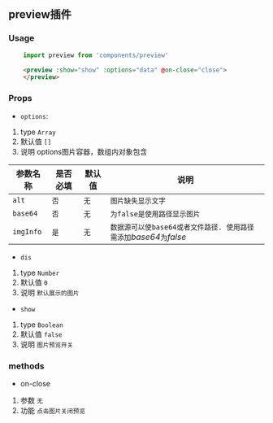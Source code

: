 ## preview插件
### Usage
```javascript
    import preview from 'components/preview'
```
```html
    <preview :show="show" :options="data" @on-close="close">
    </preview>
```
### Props
* `options`:
1. type `Array`
2. 默认值 `[]`
3. 说明 options图片容器，数组内对象包含 

| 参数名称 | 是否必填 | 默认值 | 说明 
| - | - | - | - |
|`alt`| `否` | `无` | `图片缺失显示文字` |
|`base64`| `否` | `无` | `为false是使用路径显示图片`
|`imgInfo`| `是` | `无` | `数据源可以使base64或者文件路径. 使用路径需添加`*_base64_*`为`*_false_*

* `dis` 
1. type `Number`
2. 默认值 `0`
3. 说明 `默认展示的图片`

* `show`
1. type `Boolean`
2. 默认值 `false` 
3. 说明 `图片预览开关`

### methods
* on-close 
1. 参数 `无`
2. 功能 `点击图片关闭预览`
